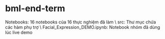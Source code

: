 # bml-end-term

Notebooks: 16 notebooks của 16 thực nghiệm đã làm \\
src: Thư mục chứa các hàm phụ trợ \\
Facial_Expression_DEMO.ipynb: Notebook nhóm đã dùng lúc live demo
